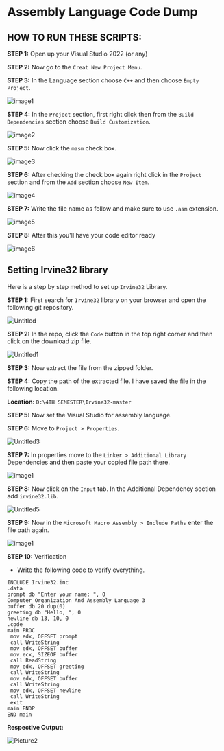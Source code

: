 # Assembly Language Code Dump

## HOW TO RUN THESE SCRIPTS:

**STEP 1:** Open up your Visual Studio 2022 (or any)

**STEP 2:** Now go to the `Creat New Project Menu`.

**STEP 3:** In the Language section choose `C++` and then choose `Empty Project`.

![image1](https://github.com/user-attachments/assets/b72971df-7412-4d11-8aee-3391d9d73c15)

**STEP 4:** In the `Project` section, first right click then from the `Build Dependencies` section choose `Build Customization`.

![image2](https://github.com/user-attachments/assets/f9db49ef-0809-44b8-b29f-387f76c12f25)

**STEP 5:** Now click the `masm` check box.

![image3](https://github.com/user-attachments/assets/849c3086-384f-44ce-9c5e-5119624f9190)

**STEP 6:** After checking the check box again right click in the `Project` section and from the `Add` section choose `New Item`.

![image4](https://github.com/user-attachments/assets/7b17fe63-5c73-46aa-beb1-d647c1c2c22c)

**STEP 7:** Write the file name as follow and make sure to use `.asm` extension.

![image5](https://github.com/user-attachments/assets/df6a79cd-c170-4b07-85b9-c8e046288bc0)


**STEP 8:** After this you'll have your code editor ready

![image6](https://github.com/user-attachments/assets/b3b2a4be-07de-4476-93a0-39ea190113bb)


## Setting Irvine32 library

Here is a step by step method to set up `Irvine32` Library.

**STEP 1:** First search for `Irvine32` library on your browser and open the following git repository.

![Untitled](https://github.com/user-attachments/assets/ff05359e-6812-40e1-b1cf-6cb520e4ddef)


**STEP 2:** In the repo, click the `Code` button in the top right corner and then click on the download zip file.

![Untitled1](https://github.com/user-attachments/assets/140e5420-51cd-4289-a13f-9130fef16f79)

**STEP 3:** Now extract the file from the zipped folder.

**STEP 4:** Copy the path of the extracted file. I have saved the file in the following location.

**Location:** `D:\4TH SEMESTER\Irvine32-master`

**STEP 5:** Now set the Visual Studio for assembly language.

**STEP 6:** Move to `Project > Properties`.

![Untitled3](https://github.com/user-attachments/assets/50eb644d-61bb-405e-a08a-bfb114d35c2b)

**STEP 7:** In properties move to the `Linker > Additional Library` Dependencies and then paste your copied file path there.

![image1](images/image4.png)

**STEP 8:** Now click on the `Input` tab. In the Additional Dependency section add `irvine32.lib`.

![Untitled5](https://github.com/user-attachments/assets/a977fcc2-923a-4b25-a5e4-52b93327da64)

**STEP 9:** Now in the `Microsoft Macro Assembly > Include Paths` enter the file path again.

![image1](images/Untitled6.png)

**STEP 10:** Verification

- Write the following code to verify everything.

```assembly
INCLUDE Irvine32.inc
.data
prompt db "Enter your name: ", 0
Computer Organization And Assembly Language 3
buffer db 20 dup(0)
greeting db "Hello, ", 0
newline db 13, 10, 0
.code
main PROC
 mov edx, OFFSET prompt
 call WriteString
 mov edx, OFFSET buffer
 mov ecx, SIZEOF buffer
 call ReadString
 mov edx, OFFSET greeting
 call WriteString
 mov edx, OFFSET buffer
 call WriteString
 mov edx, OFFSET newline
 call WriteString
 exit
main ENDP
END main
```

**Respective Output:**

![Picture2](https://github.com/user-attachments/assets/26b537c8-69e0-49bd-8558-af30371dcce6)
